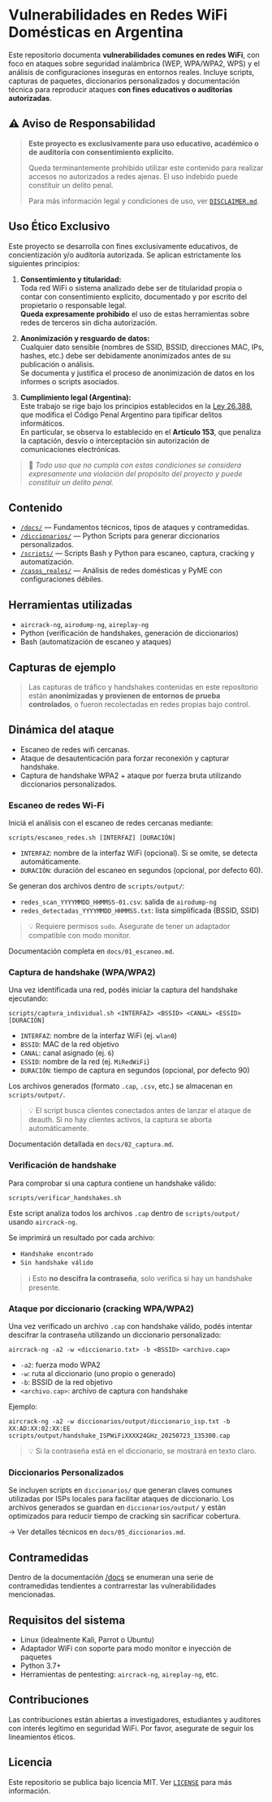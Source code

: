 # Vulnerabilidades en Redes WiFi Domésticas en Argentina

Este repositorio documenta **vulnerabilidades comunes en redes WiFi**, con foco en ataques sobre seguridad inalámbrica (WEP, WPA/WPA2, WPS) y el análisis de configuraciones inseguras en entornos reales. Incluye scripts, capturas de paquetes, diccionarios personalizados y documentación técnica para reproducir ataques **con fines educativos o auditorías autorizadas**.

## ⚠️ Aviso de Responsabilidad

> **Este proyecto es exclusivamente para uso educativo, académico o de auditoría con consentimiento explícito.**
>  
> Queda terminantemente prohibido utilizar este contenido para realizar accesos no autorizados a redes ajenas. El uso indebido puede constituir un delito penal.
> 
> Para más información legal y condiciones de uso, ver [`DISCLAIMER.md`](DISCLAIMER.md).

## Uso Ético Exclusivo

Este proyecto se desarrolla con fines exclusivamente educativos, de concientización y/o auditoría autorizada. Se aplican estrictamente los siguientes principios:

1. **Consentimiento y titularidad:**  
   Toda red WiFi o sistema analizado debe ser de titularidad propia o contar con consentimiento explícito, documentado y por escrito del propietario o responsable legal.  
   **Queda expresamente prohibido** el uso de estas herramientas sobre redes de terceros sin dicha autorización.

2. **Anonimización y resguardo de datos:**  
   Cualquier dato sensible (nombres de SSID, BSSID, direcciones MAC, IPs, hashes, etc.) debe ser debidamente anonimizados antes de su publicación o análisis.  
   Se documenta y justifica el proceso de anonimización de datos en los informes o scripts asociados.

3. **Cumplimiento legal (Argentina):**  
   Este trabajo se rige bajo los principios establecidos en la [Ley 26.388](http://servicios.infoleg.gob.ar/infolegInternet/anexos/135000-139999/136239/norma.htm), que modifica el Código Penal Argentino para tipificar delitos informáticos.  
   En particular, se observa lo establecido en el **Artículo 153**, que penaliza la captación, desvío o interceptación sin autorización de comunicaciones electrónicas.

> 📝 *Todo uso que no cumpla con estas condiciones se considera expresamente una violación del propósito del proyecto y puede constituir un delito penal.*

## Contenido

- [`/docs/`](docs/) — Fundamentos técnicos, tipos de ataques y contramedidas.
- [`/diccionarios/`](diccionarios/) — Python Scripts para generar diccionarios personalizados.
- [`/scripts/`](scripts/) — Scripts Bash y Python para escaneo, captura, cracking y automatización.
- [`/casos_reales/`](casos_reales/) — Análisis de redes domésticas y PyME con configuraciones débiles.

## Herramientas utilizadas

- `aircrack-ng`, `airodump-ng`, `aireplay-ng`
- Python (verificación de handshakes, generación de diccionarios)
- Bash (automatización de escaneo y ataques)

## Capturas de ejemplo

> Las capturas de tráfico y handshakes contenidas en este repositorio están **anonimizadas y provienen de entornos de prueba controlados**, o fueron recolectadas en redes propias bajo control.

## Dinámica del ataque

- Escaneo de redes wifi cercanas.
- Ataque de desautenticación para forzar reconexión y capturar handshake.
- Captura de handshake WPA2 + ataque por fuerza bruta utilizando diccionarios personalizados.

### Escaneo de redes Wi-Fi

Iniciá el análisis con el escaneo de redes cercanas mediante:

`scripts/escaneo_redes.sh [INTERFAZ] [DURACIÓN]`

- `INTERFAZ`: nombre de la interfaz WiFi (opcional). Si se omite, se detecta automáticamente.
- `DURACIÓN`: duración del escaneo en segundos (opcional, por defecto 60).

Se generan dos archivos dentro de `scripts/output/`:

- `redes_scan_YYYYMMDD_HHMMSS-01.csv`: salida de `airodump-ng`
- `redes_detectadas_YYYYMMDD_HHMMSS.txt`: lista simplificada (BSSID, SSID)

> 💡 Requiere permisos `sudo`. Asegurate de tener un adaptador compatible con modo monitor.

Documentación completa en `docs/01_escaneo.md`.

### Captura de handshake (WPA/WPA2)

Una vez identificada una red, podés iniciar la captura del handshake ejecutando:

`scripts/captura_individual.sh <INTERFAZ> <BSSID> <CANAL> <ESSID> [DURACIÓN]`

- `INTERFAZ`: nombre de la interfaz WiFi (ej. `wlan0`)
- `BSSID`: MAC de la red objetivo
- `CANAL`: canal asignado (ej. `6`)
- `ESSID`: nombre de la red (ej. `MiRedWiFi`)
- `DURACIÓN`: tiempo de captura en segundos (opcional, por defecto 90)

Los archivos generados (formato `.cap`, `.csv`, etc.) se almacenan en `scripts/output/`.

> 💡 El script busca clientes conectados antes de lanzar el ataque de deauth. Si no hay clientes activos, la captura se aborta automáticamente.

Documentación detallada en `docs/02_captura.md`.

### Verificación de handshake

Para comprobar si una captura contiene un handshake válido:

`scripts/verificar_handshakes.sh`

Este script analiza todos los archivos `.cap` dentro de `scripts/output/` usando `aircrack-ng`.

Se imprimirá un resultado por cada archivo:

- `Handshake encontrado`
- `Sin handshake válido`

> ℹ️ Esto **no descifra la contraseña**, solo verifica si hay un handshake presente.

### Ataque por diccionario (cracking WPA/WPA2)

Una vez verificado un archivo `.cap` con handshake válido, podés intentar descifrar la contraseña utilizando un diccionario personalizado:

`aircrack-ng -a2 -w <diccionario.txt> -b <BSSID> <archivo.cap>`

- `-a2`: fuerza modo WPA2
- `-w`: ruta al diccionario (uno propio o generado)
- `-b`: BSSID de la red objetivo
- `<archivo.cap>`: archivo de captura con handshake

Ejemplo:

`aircrack-ng -a2 -w diccionarios/output/diccionario_isp.txt -b XX:AD:XX:02:XX:EE scripts/output/handshake_ISPWiFiXXXX24GHz_20250723_135300.cap`

> 💡 Si la contraseña está en el diccionario, se mostrará en texto claro.

### Diccionarios Personalizados

Se incluyen scripts en `diccionarios/` que generan claves comunes utilizadas por ISPs locales para facilitar ataques de diccionario. Los archivos generados se guardan en `diccionarios/output/` y están optimizados para reducir tiempo de cracking sin sacrificar cobertura.

→ Ver detalles técnicos en `docs/05_diccionarios.md`.

## Contramedidas

Dentro de la documentación [/docs](docs/07_contramedidas.md) se enumeran una serie de contramedidas tendientes a contrarrestar las vulnerabilidades mencionadas.

## Requisitos del sistema

- Linux (idealmente Kali, Parrot o Ubuntu)
- Adaptador WiFi con soporte para modo monitor e inyección de paquetes
- Python 3.7+
- Herramientas de pentesting: `aircrack-ng`, `aireplay-ng`, etc.

## Contribuciones

Las contribuciones están abiertas a investigadores, estudiantes y auditores con interés legítimo en seguridad WiFi. Por favor, asegurate de seguir los lineamientos éticos.

## Licencia

Este repositorio se publica bajo licencia MIT. Ver [`LICENSE`](LICENSE) para más información.
